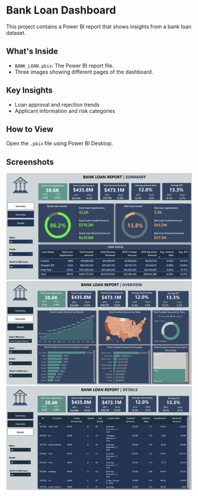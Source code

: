 # Bank Loan Dashboard

This project contains a Power BI report that shows insights from a bank loan dataset.

## What's Inside
- `BANK_LOAN.pbix`: The Power BI report file.
- Three images showing different pages of the dashboard.

## Key Insights
- Loan approval and rejection trends
- Applicant information and risk categories

## How to View
Open the `.pbix` file using Power BI Desktop.

## Screenshots
![Page 1](page1.png)  
![Page 2](page2.png)  
![Page 3](page3.png)

